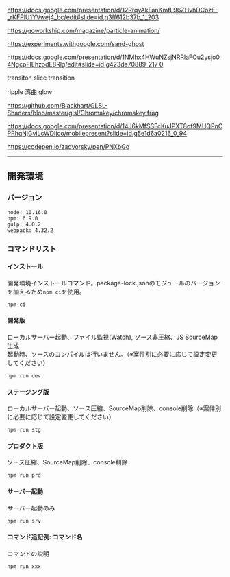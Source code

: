 https://docs.google.com/presentation/d/12RrqyAkFanKmfL96ZHvhDCozE-_rKFPlU1YVwej4_bc/edit#slide=id.g3ff612b37b_1_203



https://goworkship.com/magazine/particle-animation/

https://experiments.withgoogle.com/sand-ghost

https://docs.google.com/presentation/d/1NMhx4HWuNZsjNRRlaFOu2ysjo04NgcpFlEhzodE8Rlg/edit#slide=id.g423da70889_217_0

transiton
slice transition

ripple
湾曲
glow

https://github.com/Blackhart/GLSL-Shaders/blob/master/glsl/Chromakey/chromakey.frag

https://docs.google.com/presentation/d/14J6kMfSSFcKuJPXT8of9MUQPnCPRhqNjGviLcWDIjco/mobilepresent?slide=id.g5e1d6a0216_0_94

https://codepen.io/zadvorsky/pen/PNXbGo


---


## 開発環境

### バージョン
```
node: 10.16.0
npm: 6.9.0
gulp: 4.0.2
webpack: 4.32.2
```

### コマンドリスト
#### インストール
開発環境インストールコマンド。package-lock.jsonのモジュールのバージョンを揃えるため`npm ci`を使用。
```
npm ci
```

#### 開発版
ローカルサーバー起動、ファイル監視(Watch), ソース非圧縮、JS SourceMap生成<br>
起動時、ソースのコンパイルは行いません。（※案件別に必要に応じて設定変更してください）
```
npm run dev
```

#### ステージング版
ローカルサーバー起動、ソース圧縮、SourceMap削除、console削除（※案件別に必要に応じて設定変更してください）
```
npm run stg
```

#### プロダクト版
ソース圧縮、SourceMap削除、console削除
```
npm run prd
```

#### サーバー起動
サーバー起動のみ
```
npm run srv
```

#### コマンド追記例: コマンド名
コマンドの説明
```
npm run xxx
```
